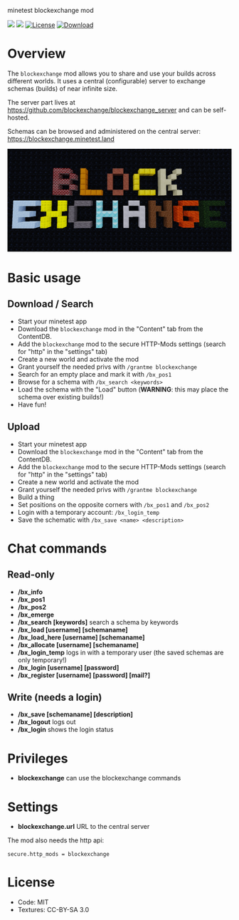 minetest blockexchange mod

![](https://github.com/blockexchange/blockexchange/workflows/luacheck/badge.svg)
![](https://github.com/blockexchange/blockexchange/workflows/integration-test/badge.svg)
[![License](https://img.shields.io/badge/License-MIT%20and%20CC%20BY--SA%203.0-green.svg)](license.txt)
[![Download](https://img.shields.io/badge/Download-ContentDB-blue.svg)](https://content.minetest.net/packages/BuckarooBanzay/blockexchange)

# Overview

The `blockexchange` mod allows you to share and use your builds across different worlds.
It uses a central (configurable) server to exchange schemas (builds) of near infinite size.

The server part lives at https://github.com/blockexchange/blockexchange_server and can be self-hosted.

Schemas can be browsed and administered on the central server: https://blockexchange.minetest.land

<img src="./blockexchange.png"/>

# Basic usage

## Download / Search

* Start your minetest app
* Download the `blockexchange` mod in the "Content" tab from the ContentDB.
* Add the `blockexchange` mod to the secure HTTP-Mods settings (search for "http" in the "settings" tab)
* Create a new world and activate the mod
* Grant yourself the needed privs with `/grantme blockexchange`
* Search for an empty place and mark it with `/bx_pos1`
* Browse for a schema with `/bx_search <keywords>`
* Load the schema with the "Load" button (**WARNING**: this may place the schema over existing builds!)
* Have fun!

## Upload

* Start your minetest app
* Download the `blockexchange` mod in the "Content" tab from the ContentDB.
* Add the `blockexchange` mod to the secure HTTP-Mods settings (search for "http" in the "settings" tab)
* Create a new world and activate the mod
* Grant yourself the needed privs with `/grantme blockexchange`
* Build a thing
* Set positions on the opposite corners with `/bx_pos1` and `/bx_pos2`
* Login with a temporary account: `/bx_login_temp`
* Save the schematic with `/bx_save <name> <description>`

# Chat commands

## Read-only

* **/bx_info**
* **/bx_pos1**
* **/bx_pos2**
* **/bx_emerge**
* **/bx_search [keywords]** search a schema by keywords
* **/bx_load [username] [schemaname]**
* **/bx_load_here [username] [schemaname]**
* **/bx_allocate [username] [schemaname]**
* **/bx_login_temp** logs in with a temporary user (the saved schemas are only temporary!)
* **/bx_login [username] [password]**
* **/bx_register [username] [password] [mail?]**

## Write (needs a login)

* **/bx_save [schemaname] [description]**
* **/bx_logout** logs out
* **/bx_login** shows the login status

# Privileges

* **blockexchange** can use the blockexchange commands

# Settings

* **blockexchange.url** URL to the central server

The mod also needs the http api:
```
secure.http_mods = blockexchange
```

# License

* Code: MIT
* Textures: CC-BY-SA 3.0
